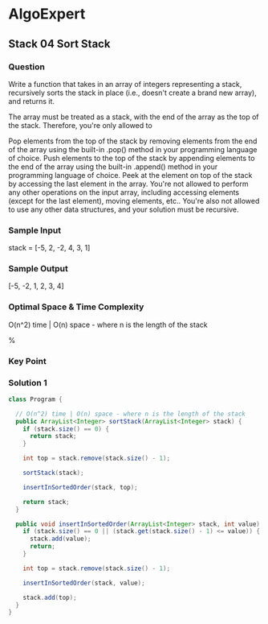 # AlgoExpert

## Stack 04 Sort Stack

### Question

Write a function that takes in an array of integers representing a stack, recursively sorts the stack in place (i.e., doesn't create a brand new array), and returns it.

The array must be treated as a stack, with the end of the array as the top of the stack. Therefore, you're only allowed to

Pop elements from the top of the stack by removing elements from the end of the array using the built-in .pop() method in your programming language of choice.
Push elements to the top of the stack by appending elements to the end of the array using the built-in .append() method in your programming language of choice.
Peek at the element on top of the stack by accessing the last element in the array.
You're not allowed to perform any other operations on the input array, including accessing elements (except for the last element), moving elements, etc.. You're also not allowed to use any other data structures, and your solution must be recursive.

### Sample Input

stack = [-5, 2, -2, 4, 3, 1]

### Sample Output

[-5, -2, 1, 2, 3, 4]

### Optimal Space & Time Complexity

O(n^2) time | O(n) space - where n is the length of the stack

%

### Key Point

### Solution 1

```java
class Program {

  // O(n^2) time | O(n) space - where n is the length of the stack
  public ArrayList<Integer> sortStack(ArrayList<Integer> stack) {
    if (stack.size() == 0) {
      return stack;
    }

    int top = stack.remove(stack.size() - 1);

    sortStack(stack);

    insertInSortedOrder(stack, top);

    return stack;
  }

  public void insertInSortedOrder(ArrayList<Integer> stack, int value) {
    if (stack.size() == 0 || (stack.get(stack.size() - 1) <= value)) {
      stack.add(value);
      return;
    }

    int top = stack.remove(stack.size() - 1);

    insertInSortedOrder(stack, value);

    stack.add(top);
  }
}

```
